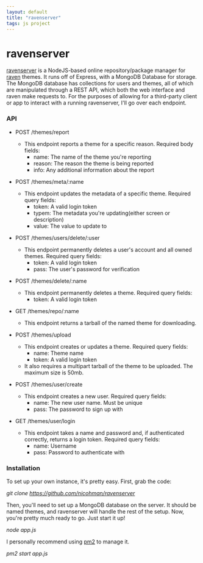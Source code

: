 ```yaml
---
layout: default
title: "ravenserver"
tags: js project
---
```


# ravenserver

[ravenserver](https://git.sr.ht/~nicohman/ravenserver) is a NodeJS-based online repository/package manager for [raven](https://git.sr.ht/~nicohman/raven) themes. It runs off of Express, with a MongoDB Database for storage. The MongoDB database has collections for users and themes, all of which are manipulated through a REST API, which both the web interface and raven make requests to. For the purposes of allowing for a third-party client or app to interact with a running ravenserver, I'll go over each endpoint.

### API

- POST /themes/report
	- This endpoint reports a theme for a specific reason. Required body fields:
		- name: The name of the theme you're reporting
		- reason: The reason the theme is being reported
		- info: Any additional information about the report

- POST /themes/meta/:name
	- This endpoint updates the metadata of a specific theme. Required query fields:
		- token: A valid login token
		- typem: The metadata you're updating(either screen or description)
		- value: The value to update to

- POST /themes/users/delete/:user
	- This endpoint permanently deletes a user's account and all owned themes. Required query fields:
		- token: A valid login token
		- pass: The user's password for verification

- POST /themes/delete/:name
	- This endpoint permanently deletes a theme. Required query fields:
		- token: A valid login token

- GET /themes/repo/:name
	- This endpoint returns a tarball of the named theme for downloading.

- POST /themes/upload
	- This endpoint creates or updates a theme. Required query fields:
		- name: Theme name
		- token: A valid login token
	- It also requires a multipart tarball of the theme to be uploaded. The maximum size is 50mb.

- POST /themes/user/create
	- This endpoint creates a new user. Required query fields:
		- name: The new user name. Must be unique
		- pass: The password to sign up with

- GET /themes/user/login
	- This endpoint takes a name and password and, if authenticated correctly, returns a login token. Required query fields:
		- name: Username
		- pass: Password to authenticate with

### Installation

To set up your own instance, it's pretty easy. First, grab the code:

*git clone https://github.com/nicohman/ravenserver*

Then, you'll need to set up a MongoDB database on the server. It should be named themes, and ravenserver will handle the rest of the setup. Now, you're pretty much ready to go. Just start it up!

*node app.js*

I personally recommend using [pm2](https://github.com/Unitech/pm2) to manage it.

*pm2 start app.js*
